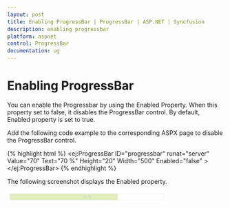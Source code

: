 ```yaml
---
layout: post
title: Enabling ProgressBar | ProgressBar | ASP.NET | Syncfusion
description: enabling progressbar
platform: aspnet
control: ProgressBar
documentation: ug
---
```


# Enabling ProgressBar

You can enable the Progressbar by using the Enabled Property. When this property set to false, it disables the ProgressBar control. By default, Enabled property is set to true.

Add the following code example to the corresponding ASPX page to disable the ProgressBar control.

{% highlight html %}
<ej:ProgressBar ID="progressbar" runat="server" Value="70" Text="70 %"   Height="20" Width="500" Enabled="false" ></ej:ProgressBar>
{% endhighlight %}

The following screenshot displays the Enabled property.

![](Enabling-ProgressBar_images/Enabling-ProgressBar_img1.png)